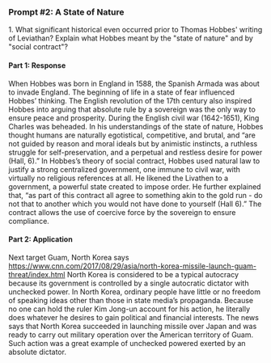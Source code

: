 ### Prompt #2: A State of Nature
1\. What significant historical even occurred prior to Thomas Hobbes' writing of Leviathan? Explain what Hobbes meant by the "state of nature" and by "social contract"?

#### Part 1: Response
When Hobbes was born in England in 1588, the Spanish Armada was about to invade England. The beginning of life in a state of fear influenced Hobbes’ thinking. The English revolution of the 17th century also inspired Hobbes into arguing that absolute rule by a sovereign was the only way to ensure peace and prosperity. During the English civil war (1642-1651), King Charles was beheaded.
In his understandings of the state of nature, Hobbes thought humans are naturally egotistical, competitive, and brutal, and “are not guided by reason and moral ideals but by animistic instincts, a ruthless struggle for self-preservation, and a perpetual and restless desire for power (Hall, 6).”
In Hobbes’s theory of social contract, Hobbes used natural law to justify a strong centralized government, one immune to civil war, with virtually no religious references at all. He likened the Livathen to a government, a powerful state created to impose order. He further explained that, “as part of this contract all agree to something akin to the gold run - do not that to another which you would not have done to yourself (Hall 6).”  The contract allows the use of coercive force by the sovereign to ensure compliance.

#### Part 2: Application
Next target Guam, North Korea says
https://www.cnn.com/2017/08/29/asia/north-korea-missile-launch-guam-threat/index.html
North Korea is considered to be a typical autocracy because its government is controlled by a single autocratic dictator with unchecked power. In North Korea, ordinary people have little or no freedom of speaking ideas other than those in state media’s propaganda. Because no one can hold the ruler Kim Jong-un account for his action, he literally does whatever he desires to gain political and financial interests.  The news says that North Korea succeeded in launching missile over Japan and was ready to carry out military operation over the American territory of Guam. Such action was a great example of unchecked powered exerted by an absolute dictator.
